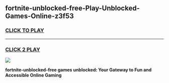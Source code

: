 
## fortnite-unblocked-free-Play-Unblocked-Games-Online-z3f53
<h3>
<a href="https://premium76.site?title=fortnite-unblocked-free&ref=25A">CLICK TO PLAY</a></h3>
<hr>

<h3>
<a href="https://premium76.site?title=fortnite-unblocked-free&ref=25A">CLICK 2 PLAY</a>
  
</h3>

<a href="https://premium76.site?title=fortnite-unblocked-free&ref=25A"><img src="https://clearcache.store/games.png"></a>


**fortnite-unblocked-free games unblocked: Your Gateway to Fun and Accessible Online Gaming**
